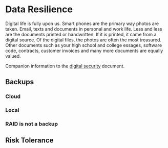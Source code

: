 # Data Resilience

Digital life is fully upon us. Smart phones are the primary way photos are taken. Email, texts and documents in personal and work life. Less and less are the documents printed or handwritten. If it is printed, it came from a digital source. Of the digital files, the photos are often the most treasured. Other documents such as your high school and college essages, software code, contracts, customer invoices and many more documents are equally valued.

Companion information to the [digital security](digital_security.md) document.

## Backups

### Cloud

### Local

### RAID is not a backup

## Risk Tolerance
